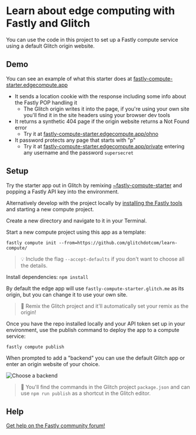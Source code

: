# Learn about edge computing with Fastly and Glitch

You can use the code in this project to set up a Fastly compute service using a default Glitch origin website.

## Demo

You can see an example of what this starter does at [fastly-compute-starter.edgecompute.app](https://fastly-compute-starter.edgecompute.app)

* It sends a location cookie with the response including some info about the Fastly POP handling it
  * The Glitch origin writes it into the page, if you're using your own site you'll find it in the site headers using your browser dev tools
* It returns a synthetic 404 page if the origin website returns a Not Found error
  * Try it at [fastly-compute-starter.edgecompute.app/ohno](https://fastly-compute-starter.edgecompute.app/ohno)
* It password protects any page that starts with "p"
  * Try it at [fastly-compute-starter.edgecompute.app/private](https://fastly-compute-starter.edgecompute.app/private) entering any username and the password `supersecret`

## Setup

Try the starter app out in Glitch by remixing [~fastly-compute-starter](https://glitch.com/~fastly-compute-starter) and popping a Fastly API key into the environment.

Alternatively develop with the project locally by [installing the Fastly tools](https://www.fastly.com/documentation/guides/compute/) and starting a new compute project.

Create a new directory and navigate to it in your Terminal.

Start a new compute project using this app as a template:

```
fastly compute init --from=https://github.com/glitchdotcom/learn-compute/
```

> 💡 Include the flag `--accept-defaults` if you don't want to choose all the details.

Install dependencies: `npm install`

By default the edge app will use `fastly-compute-starter.glitch.me` as its origin, but you can change it to use your own site. 

> 🎏 Remix the Glitch project and it'll automatically set your remix as the origin!

Once you have the repo installed locally and your API token set up in your environment, use the publish command to deploy the app to a compute service:

```
fastly compute publish
```

When prompted to add a "backend" you can use the default Glitch app or enter an origin website of your choice.

![Choose a backend](https://github.com/user-attachments/assets/83cee318-5601-4279-8337-d1b990634d68)

> 🎏 You'll find the commands in the Glitch project `package.json` and can use `npm run publish` as a shortcut in the Glitch editor.

## Help

[Get help on the Fastly community forum!](https://community.fastly.com)
